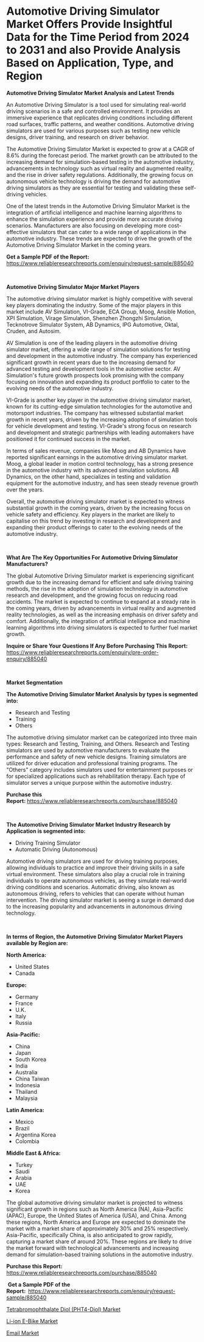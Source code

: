 <p><h1>Automotive Driving Simulator Market Offers Provide Insightful Data for the Time Period from 2024 to 2031 and also Provide Analysis Based on Application, Type, and Region</h1></p><p><strong>Automotive Driving Simulator Market Analysis and Latest Trends</strong></p>
<p><p>An Automotive Driving Simulator is a tool used for simulating real-world driving scenarios in a safe and controlled environment. It provides an immersive experience that replicates driving conditions including different road surfaces, traffic patterns, and weather conditions. Automotive driving simulators are used for various purposes such as testing new vehicle designs, driver training, and research on driver behavior.</p><p>The Automotive Driving Simulator Market is expected to grow at a CAGR of 8.6% during the forecast period. The market growth can be attributed to the increasing demand for simulation-based testing in the automotive industry, advancements in technology such as virtual reality and augmented reality, and the rise in driver safety regulations. Additionally, the growing focus on autonomous vehicle technology is driving the demand for automotive driving simulators as they are essential for testing and validating these self-driving vehicles.</p><p>One of the latest trends in the Automotive Driving Simulator Market is the integration of artificial intelligence and machine learning algorithms to enhance the simulation experience and provide more accurate driving scenarios. Manufacturers are also focusing on developing more cost-effective simulators that can cater to a wide range of applications in the automotive industry. These trends are expected to drive the growth of the Automotive Driving Simulator Market in the coming years.</p></p>
<p><strong>Get a Sample PDF of the Report:&nbsp;</strong> <a href="https://www.reliableresearchreports.com/enquiry/request-sample/885040">https://www.reliableresearchreports.com/enquiry/request-sample/885040</a></p>
<p>&nbsp;</p>
<p><strong>Automotive Driving Simulator Major Market Players</strong></p>
<p><p>The automotive driving simulator market is highly competitive with several key players dominating the industry. Some of the major players in this market include AV Simulation, VI-Grade, ECA Group, Moog, Ansible Motion, XPI Simulation, Virage Simulation, Shenzhen Zhongzhi Simulation, Tecknotrove Simulator System, AB Dynamics, IPG Automotive, Oktal, Cruden, and Autosim.</p><p>AV Simulation is one of the leading players in the automotive driving simulator market, offering a wide range of simulation solutions for testing and development in the automotive industry. The company has experienced significant growth in recent years due to the increasing demand for advanced testing and development tools in the automotive sector. AV Simulation's future growth prospects look promising with the company focusing on innovation and expanding its product portfolio to cater to the evolving needs of the automotive industry.</p><p>VI-Grade is another key player in the automotive driving simulator market, known for its cutting-edge simulation technologies for the automotive and motorsport industries. The company has witnessed substantial market growth in recent years, driven by the increasing adoption of simulation tools for vehicle development and testing. VI-Grade's strong focus on research and development and strategic partnerships with leading automakers have positioned it for continued success in the market.</p><p>In terms of sales revenue, companies like Moog and AB Dynamics have reported significant earnings in the automotive driving simulator market. Moog, a global leader in motion control technology, has a strong presence in the automotive industry with its advanced simulation solutions. AB Dynamics, on the other hand, specializes in testing and validation equipment for the automotive industry, and has seen steady revenue growth over the years.</p><p>Overall, the automotive driving simulator market is expected to witness substantial growth in the coming years, driven by the increasing focus on vehicle safety and efficiency. Key players in the market are likely to capitalise on this trend by investing in research and development and expanding their product offerings to cater to the evolving needs of the automotive industry.</p></p>
<p>&nbsp;</p>
<p><strong>What Are The Key Opportunities For Automotive Driving Simulator Manufacturers?</strong></p>
<p><p>The global Automotive Driving Simulator market is experiencing significant growth due to the increasing demand for efficient and safe driving training methods, the rise in the adoption of simulation technology in automotive research and development, and the growing focus on reducing road accidents. The market is expected to continue to expand at a steady rate in the coming years, driven by advancements in virtual reality and augmented reality technologies, as well as the increasing emphasis on driver safety and comfort. Additionally, the integration of artificial intelligence and machine learning algorithms into driving simulators is expected to further fuel market growth.</p></p>
<p><strong>Inquire or Share Your Questions If Any Before Purchasing This Report:</strong> <a href="https://www.reliableresearchreports.com/enquiry/pre-order-enquiry/885040">https://www.reliableresearchreports.com/enquiry/pre-order-enquiry/885040</a></p>
<p>&nbsp;</p>
<p><strong>Market Segmentation</strong></p>
<p><strong>The Automotive Driving Simulator Market Analysis by types is segmented into:</strong></p>
<p><ul><li>Research and Testing</li><li>Training</li><li>Others</li></ul></p>
<p><p>The automotive driving simulator market can be categorized into three main types: Research and Testing, Training, and Others. Research and Testing simulators are used by automotive manufacturers to evaluate the performance and safety of new vehicle designs. Training simulators are utilized for driver education and professional training programs. The "Others" category includes simulators used for entertainment purposes or for specialized applications such as rehabilitation therapy. Each type of simulator serves a unique purpose within the automotive industry.</p></p>
<p><strong>Purchase this Report:&nbsp;</strong><a href="https://www.reliableresearchreports.com/purchase/885040">https://www.reliableresearchreports.com/purchase/885040</a></p>
<p>&nbsp;</p>
<p><strong>The Automotive Driving Simulator Market Industry Research by Application is segmented into:</strong></p>
<p><ul><li>Driving Training Simulator</li><li>Automatic Driving (Autonomous)</li></ul></p>
<p><p>Automotive driving simulators are used for driving training purposes, allowing individuals to practice and improve their driving skills in a safe virtual environment. These simulators also play a crucial role in training individuals to operate autonomous vehicles, as they simulate real-world driving conditions and scenarios. Automatic driving, also known as autonomous driving, refers to vehicles that can operate without human intervention. The driving simulator market is seeing a surge in demand due to the increasing popularity and advancements in autonomous driving technology.</p></p>
<p>&nbsp;</p>
<p><strong>In terms of Region, the Automotive Driving Simulator Market Players available by Region are:</strong></p>
<p>
    <p> <strong> North America: </strong>
        <ul>
            <li>United States</li>
            <li>Canada</li>
        </ul>
        </p> 
    <p> <strong> Europe: </strong>
        <ul>
            <li>Germany</li>
            <li>France</li>
            <li>U.K.</li>
            <li>Italy</li>
            <li>Russia</li>
        </ul>
        </p> 
    <p> <strong> Asia-Pacific: </strong>
        <ul>
            <li>China</li>
            <li>Japan</li>
            <li>South Korea</li>
            <li>India</li>
            <li>Australia</li>
            <li>China Taiwan</li>
            <li>Indonesia</li>
            <li>Thailand</li>
            <li>Malaysia</li>
        </ul>
        </p> 
    <p> <strong> Latin America: </strong>
        <ul>
            <li>Mexico</li>
            <li>Brazil</li>
            <li>Argentina Korea</li>
            <li>Colombia</li>
        </ul>
        </p> 
    <p> <strong> Middle East & Africa: </strong>
        <ul>
            <li>Turkey</li>
            <li>Saudi</li>
            <li>Arabia</li>
            <li>UAE</li>
            <li>Korea</li>
        </ul>
    </p>
    </p>
<p><p>The global automotive driving simulator market is projected to witness significant growth in regions such as North America (NA), Asia-Pacific (APAC), Europe, the United States of America (USA), and China. Among these regions, North America and Europe are expected to dominate the market with a market share of approximately 30% and 25% respectively. Asia-Pacific, specifically China, is also anticipated to grow rapidly, capturing a market share of around 20%. These regions are likely to drive the market forward with technological advancements and increasing demand for simulation-based training solutions in the automotive industry.</p></p>
<p><strong>Purchase this Report: </strong><a href="https://www.reliableresearchreports.com/purchase/885040">https://www.reliableresearchreports.com/purchase/885040</a></p>
<p>&nbsp;<strong>Get a Sample PDF of the Report:&nbsp;&nbsp;</strong><a href="https://www.reliableresearchreports.com/enquiry/request-sample/885040">https://www.reliableresearchreports.com/enquiry/request-sample/885040</a></p>
<p><strong></strong></p>
<p><p><a href="https://view.publitas.com/reportprime-1/tetrabromophthalate-diol-pht4-diol-market-size-focuses-on-market-dynamics-in-depth-analysis-and-future-projections-of-its-market-forecasted-for-period-from-2023-to-2030/">Tetrabromophthalate Diol (PHT4-Diol) Market</a></p><p><a href="https://view.publitas.com/reportprime-1/li-ion-e-bike-market-provides-detailed-segmentation-of-this-market-based-on-type-application-and-region-and-forecast-for-the-period-from-2023-2030/">Li-ion E-Bike Market</a></p><p><a href="https://view.publitas.com/reportprime-1/email-market-provides-detailed-segmentation-of-this-market-based-on-type-application-and-region-and-forecast-for-the-period-from-2023-2030/">Email Market</a></p></p>